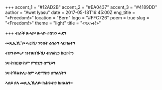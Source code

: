 +++
accent_1 = "#12AD2B"
accent_2 = "#EA0437"
accent_3 = "#4189DD"
author = "Awet Iyasu"
date = 2017-05-18T16:45:00Z
eng_title = "«Freedom!»"
location = "Bern"
logo = "#FFC726"
poem = true
slug = "«Freedom!»"
theme = "light"
title = "«ናጽነት!»"

+++
**ብራቕ ጸሓይ፡ ጸሓይ ተስዓን ሓደን**

**መጺኢኺ'ዶ ኣቲኺ፡ ጉንበት ዕስራን ኣርባዕተን**

**ብሃንቀውታ ዝተጸበኹኺ፡ ብሃልኪን ከርተትን**

**ነዛ ትበርቂ፡ ከም ምድርን ሰማይን**

**ነዛ ትቕልቀሊ፡ ከም ኣድማስን ሰግለለትን**

**ኣሰይ ደኣ መጺኢኺለይ፡ ክሕጐስን ክዘልልን።**
